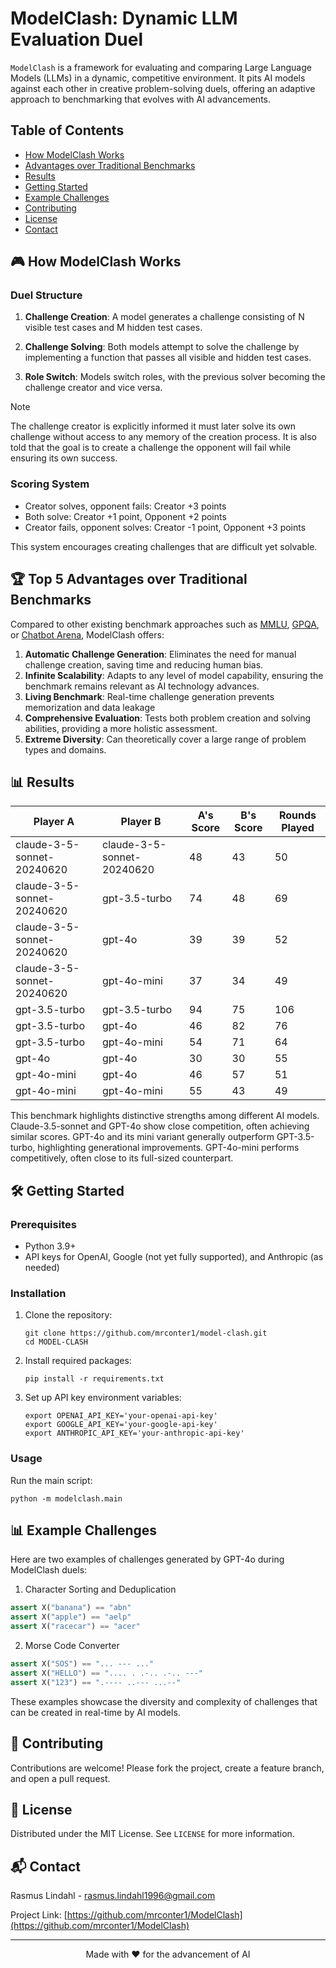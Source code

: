 # ModelClash: Dynamic LLM Evaluation Duel

`ModelClash` is a framework for evaluating and comparing Large Language Models (LLMs) in a dynamic, competitive environment. It pits AI models against each other in creative problem-solving duels, offering an adaptive approach to benchmarking that evolves with AI advancements.

## Table of Contents
- [How ModelClash Works](#-how-modelclash-works)
- [Advantages over Traditional Benchmarks](#-top-5-advantages-over-traditional-benchmarks)
- [Results](#-results)
- [Getting Started](#-getting-started)
- [Example Challenges](#-example-challenges)
- [Contributing](#-contributing)
- [License](#-license)
- [Contact](#-contact)

## 🎮 How ModelClash Works

### Duel Structure

1. **Challenge Creation**: A model generates a challenge consisting of N visible test cases and M hidden test cases.

2. **Challenge Solving**: Both models attempt to solve the challenge by implementing a function that passes all visible and hidden test cases.

3. **Role Switch**: Models switch roles, with the previous solver becoming the challenge creator and vice versa.

> [!NOTE]
>
> The challenge creator is explicitly informed it must later solve its own challenge without access to any memory of the creation process. It is also told that the goal is to create a challenge the opponent will fail while ensuring its own success.

### Scoring System

- Creator solves, opponent fails: Creator +3 points
- Both solve: Creator +1 point, Opponent +2 points
- Creator fails, opponent solves: Creator -1 point, Opponent +3 points

This system encourages creating challenges that are difficult yet solvable.

## 🏆 Top 5 Advantages over Traditional Benchmarks

Compared to other existing benchmark approaches such as [MMLU](https://github.com/hendrycks/test), [GPQA](https://github.com/idavidrein/gpqa), or [Chatbot Arena](https://chat.lmsys.org/), ModelClash offers:

1. **Automatic Challenge Generation**: Eliminates the need for manual challenge creation, saving time and reducing human bias.
2. **Infinite Scalability**: Adapts to any level of model capability, ensuring the benchmark remains relevant as AI technology advances.
3. **Living Benchmark**: Real-time challenge generation prevents memorization and data leakage
4. **Comprehensive Evaluation**: Tests both problem creation and solving abilities, providing a more holistic assessment.
5. **Extreme Diversity**: Can theoretically cover a large range of problem types and domains.

## 📊 Results

| Player A                   | Player B                   | A's Score | B's Score | Rounds Played |
|----------------------------|----------------------------|-----------|-----------|---------------|
| claude-3-5-sonnet-20240620 | claude-3-5-sonnet-20240620 | 48        | 43        | 50            |
| claude-3-5-sonnet-20240620 | gpt-3.5-turbo              | 74        | 48        | 69            |
| claude-3-5-sonnet-20240620 | gpt-4o                     | 39        | 39        | 52            |
| claude-3-5-sonnet-20240620 | gpt-4o-mini                | 37        | 34        | 49            |
| gpt-3.5-turbo              | gpt-3.5-turbo              | 94        | 75        | 106           |
| gpt-3.5-turbo              | gpt-4o                     | 46        | 82        | 76            |
| gpt-3.5-turbo              | gpt-4o-mini                | 54        | 71        | 64            |
| gpt-4o                     | gpt-4o                     | 30        | 30        | 55            |
| gpt-4o-mini                | gpt-4o                     | 46        | 57        | 51            |
| gpt-4o-mini                | gpt-4o-mini                | 55        | 43        | 49            |

This benchmark highlights distinctive strengths among different AI models. Claude-3.5-sonnet and GPT-4o show close competition, often achieving similar scores. GPT-4o and its mini variant generally outperform GPT-3.5-turbo, highlighting generational improvements. GPT-4o-mini performs competitively, often close to its full-sized counterpart.

## 🛠 Getting Started

### Prerequisites

- Python 3.9+
- API keys for OpenAI, Google (not yet fully supported), and Anthropic (as needed)

### Installation

1. Clone the repository:
   ```
   git clone https://github.com/mrconter1/model-clash.git
   cd MODEL-CLASH
   ```

2. Install required packages:
   ```
   pip install -r requirements.txt
   ```

3. Set up API key environment variables:
   ```
   export OPENAI_API_KEY='your-openai-api-key'
   export GOOGLE_API_KEY='your-google-api-key'
   export ANTHROPIC_API_KEY='your-anthropic-api-key'
   ```

### Usage

Run the main script:

```
python -m modelclash.main
```

## 📊 Example Challenges

Here are two examples of challenges generated by GPT-4o during ModelClash duels:

1. Character Sorting and Deduplication
```python
assert X("banana") == "abn"
assert X("apple") == "aelp"
assert X("racecar") == "acer"
```

2. Morse Code Converter
```python
assert X("SOS") == "... --- ..."
assert X("HELLO") == ".... . .-.. .-.. ---"
assert X("123") == ".---- ..--- ...--"
```

These examples showcase the diversity and complexity of challenges that can be created in real-time by AI models.

## 🤝 Contributing

Contributions are welcome! Please fork the project, create a feature branch, and open a pull request.

## 📜 License

Distributed under the MIT License. See `LICENSE` for more information.

## 📬 Contact

Rasmus Lindahl - rasmus.lindahl1996@gmail.com

Project Link: [https://github.com/mrconter1/ModelClash](https://github.com/mrconter1/ModelClash)

---

<p align="center">Made with ❤️ for the advancement of AI</p>